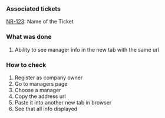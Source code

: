 ### Associated tickets
[NR-123](https://...): Name of the Ticket
### What was done
1. Ability to see manager info in the new tab with the same url
### How to check
1. Register as company owner
2. Go to managers page
3. Choose a manager
4. Copy the address url 
5. Paste it into another new tab in browser
6. See that all info displayed
